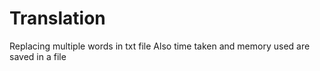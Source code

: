 # Translation
Replacing multiple words in txt file
Also time taken and memory used are saved in a file
